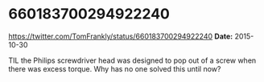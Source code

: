 # 660183700294922240
https://twitter.com/TomFrankly/status/660183700294922240
**Date:** 2015-10-30

TIL the Philips screwdriver head was designed to pop out of a screw when there was excess torque. Why has no one solved this until now?
